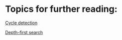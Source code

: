 # Topics for further reading:

[Cycle detection](https://en.wikipedia.org/wiki/Cycle_detection)

[Depth-first search](https://en.wikipedia.org/wiki/Depth-first_search)
